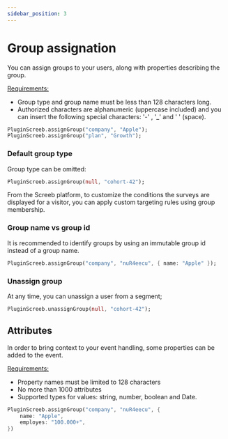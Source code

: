 ```yaml
---
sidebar_position: 3
---
```


# Group assignation

You can assign groups to your users, along with properties describing the group.

<u>Requirements:</u>

* Group type and group name must be less than 128 characters long.
* Authorized characters are alphanumeric (uppercase included) and you can insert the following special characters: '-' , '_' and ' ' (space).

```dart
PluginScreeb.assignGroup("company", "Apple");
PluginScreeb.assignGroup("plan", "Growth");
```

### Default group type

Group type can be omitted:

```dart
PluginScreeb.assignGroup(null, "cohort-42");
```

From the Screeb platform, to customize the conditions the surveys are displayed for a visitor, you can apply custom targeting rules using group membership.

### Group name vs group id

It is recommended to identify groups by using an immutable group id instead of a group name.

```dart
PluginScreeb.assignGroup("company", "nuR4eecu", { name: "Apple" });
```

### Unassign group

At any time, you can unassign a user from a segment;

```dart
PluginScreeb.unassignGroup(null, "cohort-42");
```

## Attributes

In order to bring context to your event handling, some properties can be added to the event.

<u>Requirements:</u>

* Property names must be limited to 128 characters
* No more than 1000 attributes
* Supported types for values: string, number, boolean and Date.

```dart
PluginScreeb.assignGroup("company", "nuR4eecu", {
    name: "Apple",
    employes: "100.000+",
})
```
